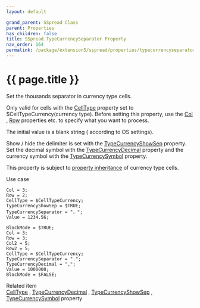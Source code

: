 ```yaml
---
layout: default

grand_parent: SSpread Class
parent: Properties
has_children: false
title: SSpread.TypeCurrencySeparator Property
nav_order: 164
permalink: /package/extension5/sspread/properties/typecurrencyseparator
---
```

# {{ page.title }}

Set the thousands separator in currency type cells.

Only valid for cells with the <a href="/package/extension5/sspread/properties/celltype">CellType</a> property set to $CellTypeCurrency(currency type).
Before setting this property, use the <a href="/package/extension5/sspread/properties/col">Col</a> , <a href="/package/extension5/sspread/properties/row">Row</a> properties etc. to specify what you want to process.

The initial value is a blank string ( according to OS settings).

Show / hide the delimiter is set with the <a href="/package/extension5/sspread/properties/typecurrencyshowsep">TypeCurrencyShowSep</a> property.
Set the decimal symbol with the <a href="/package/extension5/sspread/properties/typecurrencydecimal">TypeCurrencyDecimal</a> property and the currency symbol with the <a href="/package/extension5/sspread/properties/typecurrencysymbol">TypeCurrencySymbol</a> property.

This property is subject to <a href="/package/extension5/sspread/properties/celltype#property-inheritance-for-each-cell-data-type">property inheritance</a> of currency type cells.

Use case
```
Col = 3;
Row = 2;
CellType = $CellTypeCurrency;
TypeCurrencyShowSep = $TRUE;
TypeCurrencySeparator = "，";
Value = 1234.56;
 
BlockMode = $TRUE;
Col = 3;
Row = 3;
Col2 = 5;
Row2 = 5;
CellType = $CellTypeCurrency;
TypeCurrencySeparator = ".";
TypeCurrencyDecimal = ",";
Value = 1000000;
BlockMode = $FALSE;
```

Related item<br>
 <a href="/package/extension5/sspread/properties/celltype">CellType</a> ,  <a href="/package/extension5/sspread/properties/typecurrencydecimal">TypeCurrencyDecimal</a> ,  <a href="/package/extension5/sspread/properties/typecurrncyshowsep">TypeCurrencyShowSep</a> ,  <a href="/package/extension5/sspread/properties/typecurrencysymbol">TypeCurrencySymbol</a> property
 